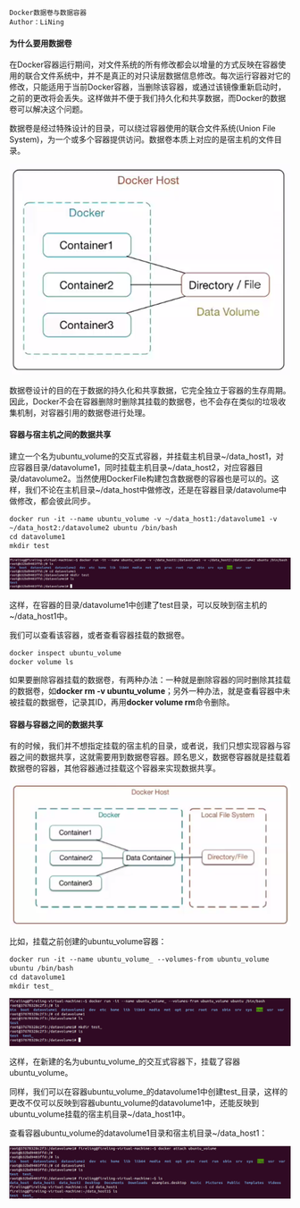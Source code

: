 ```
Docker数据卷与数据容器
Author：LiNing
```

#### 为什么要用数据卷

在Docker容器运行期间，对文件系统的所有修改都会以增量的方式反映在容器使用的联合文件系统中，并不是真正的对只读层数据信息修改。每次运行容器对它的修改，只能适用于当前Docker容器，当删除该容器，或通过该镜像重新启动时，之前的更改将会丢失。这样做并不便于我们持久化和共享数据，而Docker的数据卷可以解决这个问题。

数据卷是经过特殊设计的目录，可以绕过容器使用的联合文件系统(Union File System)，为一个或多个容器提供访问。数据卷本质上对应的是宿主机的文件目录。

![image](DataVolume.png)

数据卷设计的目的在于数据的持久化和共享数据，它完全独立于容器的生存周期。因此，Docker不会在容器删除时删除其挂载的数据卷，也不会存在类似的垃圾收集机制，对容器引用的数据卷进行处理。

#### 容器与宿主机之间的数据共享

建立一个名为ubuntu_volume的交互式容器，并挂载主机目录~/data_host1，对应容器目录/datavolume1，同时挂载主机目录~/data_host2，对应容器目录/datavolume2。当然使用DockerFile构建包含数据卷的容器也是可以的。这样，我们不论在主机目录~/data_host中做修改，还是在容器目录/datavolume中做修改，都会彼此同步。

	docker run -it --name ubuntu_volume -v ~/data_host1:/datavolume1 -v ~/data_host2:/datavolume2 ubuntu /bin/bash
	cd datavolume1
	mkdir test

![image](test.png)

这样，在容器的目录/datavolume1中创建了test目录，可以反映到宿主机的~/data_host1中。

我们可以查看该容器，或者查看容器挂载的数据卷。

	docker inspect ubuntu_volume 	
	docker volume ls

如果要删除容器挂载的数据卷，有两种办法：一种就是删除容器的同时删除其挂载的数据卷，如**docker rm -v ubuntu_volume**；另外一种办法，就是查看容器中未被挂载的数据卷，记录其ID，再用**docker volume rm**命令删除。

#### 容器与容器之间的数据共享

有的时候，我们并不想指定挂载的宿主机的目录，或者说，我们只想实现容器与容器之间的数据共享，这就需要用到数据卷容器。顾名思义，数据卷容器就是挂载着数据卷的容器，其他容器通过挂载这个容器来实现数据共享。

![image](DataVolumeContainer.png)

比如，挂载之前创建的ubuntu_volume容器：
	
	docker run -it --name ubuntu_volume_ --volumes-from ubuntu_volume ubuntu /bin/bash
	cd datavolume1
	mkdir test_

![image](test_.png)

这样，在新建的名为ubuntu\_volume\_的交互式容器下，挂载了容器ubuntu_volume。

同样，我们可以在容器ubuntu\_volume\_的datavolume1中创建test_目录，这样的更改不仅可以反映到容器ubuntu_volume的datavolume1中，还能反映到ubuntu_volume挂载的宿主机目录~/data_host1中。

查看容器ubuntu_volume的datavolume1目录和宿主机目录~/data_host1：

![image](change.png)




